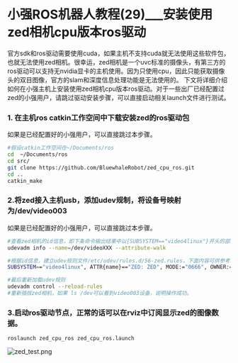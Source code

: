 # 小强ROS机器人教程(29)___安装使用zed相机cpu版本ros驱动<br>
官方sdk和ros驱动需要使用cuda，如果主机不支持cuda就无法使用这些软件包，也就无法使用zed相机。很幸运，zed相机是一个uvc标准的摄像头，有第三方的ros驱动可以支持无nvidia显卡的主机使用。因为只使用cpu，因此只能获取摄像头的双目图像，官方的slam和深度信息处理功能是无法使用的。
下文将详细介绍如何在小强主机上安装使用zed相机cpu版本ros驱动。对于一些出厂已经配置过zed的小强用户，请跳过驱动安装步骤，可以直接启动相关launch文件进行测试。
### 1. 在主机ros catkin工作空间中下载安装zed的ros驱动包
如果是已经配置好的小强用户，可以直接跳过本步骤。

```bash
#假设catkin工作空间在~/Documents/ros
cd  ~/Documents/ros
cd src/
git clone https://github.com/BluewhaleRobot/zed_cpu_ros.git
cd ..
catkin_make  

```
### 2.将zed接入主机usb，添加udev规制，将设备号映射为/dev/video003
如果是已经配置好的小强用户，可以直接跳过本步骤。

```bash
#查看zed相机的id信息，即下条命令输出结果中以{SUBSYSTEM=="video4linux"}开头的部分内容，/videoXXX需要替换成实际设备号
udevadm info --name=/dev/videoXXX --attribute-walk
```

```bash
#根据id信息，建立udev规则文件/etc/udev/rules.d/56-zed.rules，下面内容可供参考。对于非小强用户，xiaoqiang需要更换成自己的计算机用户名
SUBSYSTEM=="video4linux", ATTR{name}=="ZED: ZED", MODE:="0666", OWNER:="xiaoqiang", SYMLINK+="video003"

```

```bash
#最后重新加载udev规则
udevadm control --reload-rules
#重新插拔zed相机，如果 ls /dev可以看到video003设备，说明操作成功。
```
### 3.启动ros驱动节点，正常的话可以在rviz中订阅显示zed的图像数据。
```
roslaunch zed_cpu_ros zed_cpu_ros.launch
```
![zed_test.png](http://community.bwbot.org/assets/uploads/files/1544162783680-zed_test.png)
